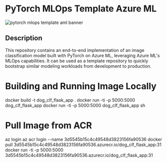 # PyTorch MLOps Template Azure ML

![pytorch mlops template aml banner](https://github.com/sebastianbirk/pytorch-mlops-template-azure-ml/blob/master/docs/images/pytorch_mlops_template_aml_banner.png)

## Description

This repository contains an end-to-end implementation of an image classification model built with PyTorch on Azure ML, leveraging Azure ML's MLOps capabilities. It can be used as a template repository to quickly bootstrap similar modeling workloads from development to production.

# Building and Running Image Locally
docker build -t dog_clf_flask_app .
docker run -ti -p 5000:5000 dog_clf_flask_app
docker run -ti -p 5000:5000 dog_clf_flask_app sh

# Pull Image from ACR
az login
az acr login --name 3d5545b15c4c49548d3823156fa90536
docker pull 3d5545b15c4c49548d3823156fa90536.azurecr.io/dog_clf_flask_app:31
docker run -ti -p 5000:5000 3d5545b15c4c49548d3823156fa90536.azurecr.io/dog_clf_flask_app:31
